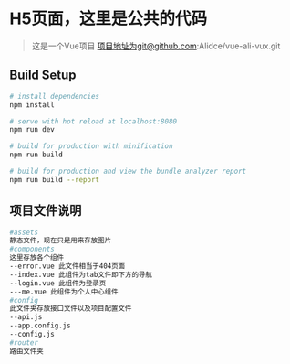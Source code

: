 # H5页面，这里是公共的代码

> 这是一个Vue项目
> 项目地址为git@github.com:Alidce/vue-ali-vux.git
## Build Setup

``` bash
# install dependencies
npm install

# serve with hot reload at localhost:8080
npm run dev

# build for production with minification
npm run build

# build for production and view the bundle analyzer report
npm run build --report
```
## 项目文件说明

``` bash
#assets
静态文件，现在只是用来存放图片
#components
这里存放各个组件
--error.vue 此文件相当于404页面
--index.vue 此组件为tab文件即下方的导航
--login.vue 此组件为登录页
---me.vue 此组件为个人中心组件
#config 
此文件夹存放接口文件以及项目配置文件
--api.js
--app.config.js
--config.js
#router
路由文件夹
```
